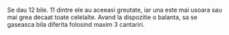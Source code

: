 Se dau 12 bile. 11 dintre ele au aceeasi greutate, iar una este mai usoara sau mai grea decaat toate
celelalte. 
Avand la dispozitie o balanta, sa se gaseasca bila diferita folosind maxim 3 cantariri.
